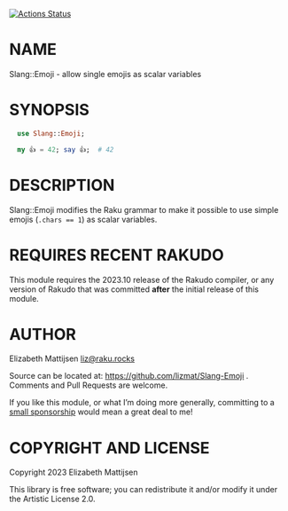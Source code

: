 [![Actions Status](https://github.com/lizmat/Slang-Emoji/workflows/test/badge.svg)](https://github.com/lizmat/Slang-Emoji/actions)

NAME
====

Slang::Emoji - allow single emojis as scalar variables

SYNOPSIS
========

```raku
  use Slang::Emoji;

  my 👍 = 42; say 👍;  # 42
```

DESCRIPTION
===========

Slang::Emoji modifies the Raku grammar to make it possible to use simple emojis (`.chars == 1`) as scalar variables.

REQUIRES RECENT RAKUDO
======================

This module requires the 2023.10 release of the Rakudo compiler, or any version of Rakudo that was committed **after** the initial release of this module.

AUTHOR
======

Elizabeth Mattijsen <liz@raku.rocks>

Source can be located at: https://github.com/lizmat/Slang-Emoji . Comments and Pull Requests are welcome.

If you like this module, or what I’m doing more generally, committing to a [small sponsorship](https://github.com/sponsors/lizmat/) would mean a great deal to me!

COPYRIGHT AND LICENSE
=====================

Copyright 2023 Elizabeth Mattijsen

This library is free software; you can redistribute it and/or modify it under the Artistic License 2.0.

